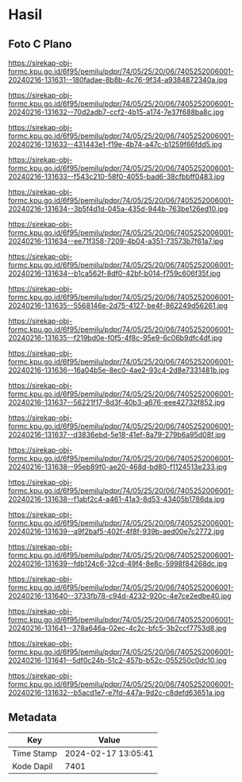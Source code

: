 # Hasil

## Foto C Plano

https://sirekap-obj-formc.kpu.go.id/6f95/pemilu/pdpr/74/05/25/20/06/7405252006001-20240216-131631--180fadae-8b8b-4c76-9f34-a9384872340a.jpg

https://sirekap-obj-formc.kpu.go.id/6f95/pemilu/pdpr/74/05/25/20/06/7405252006001-20240216-131632--70d2adb7-ccf2-4b15-a174-7e37f688ba8c.jpg

https://sirekap-obj-formc.kpu.go.id/6f95/pemilu/pdpr/74/05/25/20/06/7405252006001-20240216-131633--431443e1-f19e-4b74-a47c-b1259f66fdd5.jpg

https://sirekap-obj-formc.kpu.go.id/6f95/pemilu/pdpr/74/05/25/20/06/7405252006001-20240216-131633--f543c210-58f0-4055-bad6-38cfbbff0483.jpg

https://sirekap-obj-formc.kpu.go.id/6f95/pemilu/pdpr/74/05/25/20/06/7405252006001-20240216-131634--3b5f4d1d-045a-435d-944b-763be126ed10.jpg

https://sirekap-obj-formc.kpu.go.id/6f95/pemilu/pdpr/74/05/25/20/06/7405252006001-20240216-131634--ee71f358-7209-4b04-a351-73573b7f61a7.jpg

https://sirekap-obj-formc.kpu.go.id/6f95/pemilu/pdpr/74/05/25/20/06/7405252006001-20240216-131634--b1ca562f-8df0-42bf-b014-f759c606f35f.jpg

https://sirekap-obj-formc.kpu.go.id/6f95/pemilu/pdpr/74/05/25/20/06/7405252006001-20240216-131635--5568146e-2d75-4127-be4f-862249d56261.jpg

https://sirekap-obj-formc.kpu.go.id/6f95/pemilu/pdpr/74/05/25/20/06/7405252006001-20240216-131635--f219bd0e-f0f5-4f8c-95e9-6c06b9dfc4df.jpg

https://sirekap-obj-formc.kpu.go.id/6f95/pemilu/pdpr/74/05/25/20/06/7405252006001-20240216-131636--16a04b5e-8ec0-4ae2-93c4-2d8e7331481b.jpg

https://sirekap-obj-formc.kpu.go.id/6f95/pemilu/pdpr/74/05/25/20/06/7405252006001-20240216-131637--56221f17-8d3f-40b3-a676-eee42732f852.jpg

https://sirekap-obj-formc.kpu.go.id/6f95/pemilu/pdpr/74/05/25/20/06/7405252006001-20240216-131637--d3836ebd-5e18-41ef-8a79-279b6a95d08f.jpg

https://sirekap-obj-formc.kpu.go.id/6f95/pemilu/pdpr/74/05/25/20/06/7405252006001-20240216-131638--95eb89f0-ae20-468d-bd80-f1124513e233.jpg

https://sirekap-obj-formc.kpu.go.id/6f95/pemilu/pdpr/74/05/25/20/06/7405252006001-20240216-131638--f1abf2c4-a461-41a3-8d53-43405b1786da.jpg

https://sirekap-obj-formc.kpu.go.id/6f95/pemilu/pdpr/74/05/25/20/06/7405252006001-20240216-131639--a9f2baf5-402f-4f8f-939b-aed00e7c2772.jpg

https://sirekap-obj-formc.kpu.go.id/6f95/pemilu/pdpr/74/05/25/20/06/7405252006001-20240216-131639--fdb124c6-32cd-49f4-8e8c-5998f84268dc.jpg

https://sirekap-obj-formc.kpu.go.id/6f95/pemilu/pdpr/74/05/25/20/06/7405252006001-20240216-131640--3733fb78-c94d-4232-920c-4e7ce2edbe40.jpg

https://sirekap-obj-formc.kpu.go.id/6f95/pemilu/pdpr/74/05/25/20/06/7405252006001-20240216-131641--378a646a-02ec-4c2c-bfc5-3b2ccf7753d8.jpg

https://sirekap-obj-formc.kpu.go.id/6f95/pemilu/pdpr/74/05/25/20/06/7405252006001-20240216-131641--5df0c24b-51c2-457b-b52c-055250c0dc10.jpg

https://sirekap-obj-formc.kpu.go.id/6f95/pemilu/pdpr/74/05/25/20/06/7405252006001-20240216-131632--b5acd1e7-e7fd-447a-9d2c-c8defd63651a.jpg


## Metadata

| Key        | Value               |
| ---------- | ------------------- |
| Time Stamp | 2024-02-17 13:05:41 |
| Kode Dapil | 7401                |



